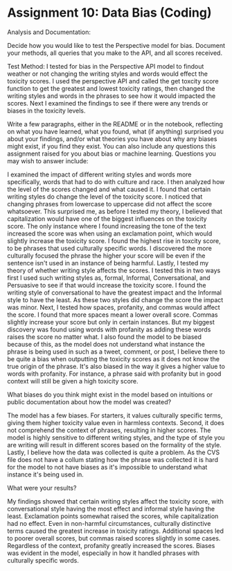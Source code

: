 # Assignment 10: Data Bias (Coding) 
Analysis and Documentation:

Decide how you would like to test the Perspective model for bias. Document your methods, all queries that you make to the API, and all scores received.

Test Method: 
I tested for bias in the Perspective API model to findout weather or not changing the writing styles and words would effect the toxicity scores. I used the perspective API and called the get toxcity score function to get the greatest and lowest toxicity ratings, then changed the writing styles and words in the phrases to see how it would impacted the scores. Next I examined the findings to see if there were any trends or biases in the toxicity levels.
 
Write a few paragraphs, either in the README or in the notebook, reflecting on what you have learned, what you found, what (if anything) surprised you about your findings, and/or what theories you have about why any biases might exist, if you find they exist. You can also include any questions this assignment raised for you about bias or machine learning. Questions you may wish to answer include:

I examined the impact of different writing styles and words more specifically, words that had to do with culture and race. I then analyzed how the level of the scores changed and what caused it. I found that certain writing styles do change the level of the toxicity score. I noticed that changing phrases from lowercase to uppercase did not affect the score whatsoever. This surprised me, as before I tested my theory, I believed that capitalization would have one of the biggest influences on the toxicity score. The only instance where I found increasing the tone of the text increased the score was when using an exclamation point, which would slightly increase the toxicity score. I found the highest rise in toxcity score, to be phrases that used culturally specific words. I discovered the more culturally focused the phrase the higher your score will be even if the sentence isn't used in an instance of being harmful. Lastly, I tested my theory of whether writing style affects the scores. I tested this in two ways first I used such writing styles as, formal, Informal, Conversational, and Persuasive to see if that would increase the toxicity score. I found the writing style of conversational to have the greatest impact and the Informal style to have the least. As these two styles did change the score the impact was minor. Next, I tested how spaces, profanity, and commas would affect the score. I found that more spaces meant a lower overall score. Commas slightly increase your score but only in certain instances. But my biggest discovery was found using words with profanity as adding these words raises the score no matter what. I also found the model to be biased because of this, as the model does not understand what instance the phrase is being used in such as a tweet, comment, or post, I believe there to be quite a bias when outputting the toxicity scores as it does not know the true origin of the phrase. It's also biased in the way it gives a higher value to words with profanity. For instance, a phrase said with profanity but in good context will still be given a high toxicity score. 

What biases do you think might exist in the model based on intuitions or public documentation about how the model was created?

The model has a few biases. For starters, it values culturally specific terms, giving them higher toxicity value even in harmless contexts. Second, it does not comprehend the context of phrases, resulting in higher scores. The model is highly sensitive to different writing styles, and the type of style you are writing will result in different scores based on the formality of the style. Lastly, I believe how the data was collected is quite a problem. As the CVS file does not have a collum stating how the phrase was collected it is hard for the model to not have biases as it's impossible to understand what instance it's being used in.


What were your results?

My findings showed that certain writing styles affect the toxicity score, with conversational style having the most effect and informal style having the least. Exclamation points somewhat raised the scores, while capitalization had no effect. Even in non-harmful circumstances, culturally distinctive terms caused the greatest increase in toxicity ratings. Additional spaces led to poorer overall scores, but commas raised scores slightly in some cases. Regardless of the context, profanity greatly increased the scores. Biases was evident in the model, especially in how it handled phrases with culturally specific words. 

